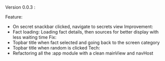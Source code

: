 Version 0.0.3 :

Feature:
 - On secret snackbar clicked, navigate to secrets view
Improvement:
 - Fact loading: Loading fact details, then sources for better display with less waiting time
Fix:
 - Topbar title when fact selected and going back to the screen category
 - Topbar title when random is clicked
Tech:
 - Refactoring all the :app module with a clean mainView and navHost